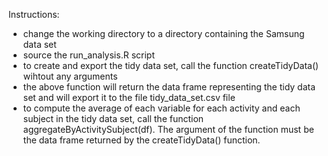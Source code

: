 Instructions:
 - change the working directory to a directory containing the Samsung data set
 - source the run_analysis.R script
 - to create and export the tidy data set, call the function createTidyData() wihtout any arguments
 - the above function will return the data frame representing the tidy data set and will export it to the file tidy_data_set.csv file
 - to compute the average of each variable for each activity and each subject in the tidy data set, call the function aggregateByActivitySubject(df). The argument of the function must be the data frame returned by the createTidyData() function.
